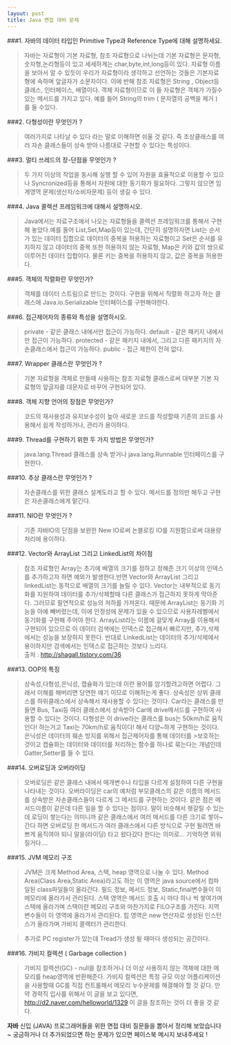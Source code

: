 ```yaml
---
layout: post
title: Java 면접 대비 문제
---
```



###1. 자바의 데이터 타입인 Primitive Type과 Reference Type에 대해 설명하세요.
>자바는 자료형이 기본 자료형, 참조 자료형으로 나뉘는데 기본 자료형은 문자형,숫자형,논리형등이 있고 세세하게는 char,byte,int,long등이 있다. 자료형 이름을 보아서 알 수 있듯이 우리가 자료형이라 생각하고 선언하는 것들은 기본자료형에 속하며 앞글자가 소문자이다. 이에 반해 참조 자료형은 String , Object등 클래스, 인터페이스, 배열이다. 객체 자료형이므로 이 들 자료형은 객체가 가질수 있는 메서드를 가지고 있다. 예를 들어 String의 trim ( 문자열의 공백을 제거 ) 를 들 수있다.

###2. 다형성이란 무엇인가 ?
>여러가지로 나타날 수 있다 라는 말로 이해하면 쉬울 것 같다. 즉 조상클래스를 여러 자손 클래스들이 상속 받아 나름대로 구현할 수 있다는 특성이다.

###3. 멀티 쓰레드의 장-단점을 무엇인가 ? 
>두 가지 이상의 작업을 동시해 실행 할 수 있어 자원을 효율적으로 이용할 수 있으나 Syncronized등을 통해서 자원에 대한 동기화가 필요하다. 그렇지 않으면 임계영역 문제(생산자/소비자문제) 등이 생길 수 있다.

###4. Java 콜렉션 프레임워크에 대해서 설명하시오.
>Java에서는 자료구조에서 나오는 자료형들을 콜렉션 프레임워크를 통해서 구현해 놓았다.예를 들어 List,Set,Map등이 있는데, 간단히 설명하자면 List는 순서가 있는 데이터 집합으로 데이터의 중복을 허용하는 자료형이고 Set은 순서를 유지하지 않고 데이터의 중복 또한 허용하지 않는 자료형, Map은 키와 값의 쌍으로 이루어진 데이터 집합이다. 물론 키는 중복을 허용하지 않고, 값은 중복을 허용한다. 

###5. 객체의 직렬화란 무엇인가?
>객체를 데이터 스트림으로 만드는 것이다. 구현을 위해서 직렬화 하고자 하는 클래스에 Java.io.Serializable 인터페이스를 구현해야한다.

###6. 접근제어자의 종류와 특성을 설명하시오.
>private - 같은 클래스 내에서만 접근이 가능하다.
>default - 같은 패키지 내에서만 접근이 가능하다.
>protected - 같은 패키지 내에서, 그리고 다른 패키지의 자손클래스에서 접근이 가능하다.
>public - 접근 제한이 전혀 없다.

###7. Wrapper 클래스란 무엇인가 ? 
>기본 자료형을 객체로 만들때 사용하는 참조 자료형 클래스로써 대부분 기본 자료형의 앞글자를 대문자로 바꾸어 구현되어 있다.

###8. 객체 지향 언어의 장점은 무엇인가?
>코드의 재사용성과 유지보수성이 높아 새로운 코드를 작성할때 기존의 코드를 사용해서 쉽게 작성하거나, 관리가 용이하다.

###9. Thread를 구현하기 위한 두 가지 방법은 무엇인가?
>java.lang.Thread 클래스를 상속 받거나 java.lang.Runnable 인터페이스를 구현한다.

###10. 추상 클래스란 무엇인가 ?
>자손클래스를 위한 클래스 설계도라고 할 수 있다. 메서드를 정의만 해두고 구현은 자손클래스에게 맡긴다.

###11. NIO란 무엇인가 ?
>기존 자바IO의 단점을 보완한 New IO로써 논블로킹 IO를 지원함으로써 대용량 처리에 용이하다.

###12. Vector와 ArrayList 그리고 LinkedList의 차이점
>참조 자료형인 Array는 초기에 배열의 크기를 정하고 정해준 크기 이상의 인덱스를 추가하고자 하면 예외가 발생한다.반면 Vector와 ArrayList 그리고 linkedList는 동적으로 배열의 크기를 늘릴 수 있다. Vector는 내부적으로 동기화를 지원하여 데이터를 추가/삭제할때 다른 클래스가 접근하지 못하게 막아준다. 
>그러므로 필연적으로 성능의 저하를 가져온다. 때문에 ArrayList는 동기화 기능을 아예 빼버렸는데, 이에 안정성에 문제가 있을 수 있으므로 사용자레벨에서 동기화를 구현해 주어야 한다. 
>ArrayList라는 이름에 걸맞게 Array를 이용해서 구현되어 있으므로 이 데이터 검색에는 인덱스로 접근해서 빠르지만, 추가,삭제에서는 성능을 보장하지 못한다. 반대로 LinkedList는 데이터의 추가/삭제에서 용이하지만 검색에서는 인덱스로 접근하는 것보다 느리다.       
출처 : http://shagall.tistory.com/36

###13. OOP의 특징
>상속성,다형성,은닉성, 캡슐화가 있는데 이런 용어를 암기할려고하면 어렵다. 
>그래서 이해를 해버리면 당연한 얘기 이므로 이해하는게 좋다. 
>상속성은 상위 클래스를 하위클래스에서 상속해서 재사용할 수 있다는 것이다. Car라는 클래스를 만들면 Bus, Taxi등 여러 클래스에서 상속받아 Car에 drive메서드를 구현하여 사용할 수 있다는 것이다. 다형성은 이 drive라는 클래스를 bus는 50km/h로 움직인다! 하는거고 Taxi는 70km/h로 움직이다! 해서 다양~하게 구현하는 것이다. 은닉성은 데이터의 훼손 방지를 위해서 접근제어자를 통해 데이터를 >보호하는 것이고 캡슐화는 데이터와 데이터를 처리하는 함수를 하나로 묶는다는 개념인데 Gatter,Setter를 들 수 있다. 

###14. 오버로딩과 오버라이딩
>오버로딩은 같은 클래스 내에서 매개변수나 타입을 다르게 설정하여 다른 구현을 나타내는 것이다. 
>오버라이딩은 car의 예처럼 부모클래스의 같은 이름의 메서드를 상속받은 자손클래스들이 다르게 그 메서드를 구현하는 것이다.
>같은 점은 메서드이름이 같은데 다른 일을 할 수 있다는 점이다. 말이 비슷해서 헷갈릴 수 있는데 로딩이 쌓는다는 의미니까 같은 클래스에서 여러 메서드를 다른 크기로 쌓아~간다 하면 오버로딩 한 메서드가 여러 클래스에서 다른 방식으로 구현 될려면 바쁘게 움직여야 되니 말을(라이딩) 타고 왔다갔다 한다는 의미로... 기억하면 외워질거다....

###15. JVM 메모리 구조
>JVM은 크게 Method Area, 스택, heap 영역으로 나눌 수 있다.
>Method Area(Class Area,Static Area)라고도 하는 이 영역은 java source에서 컴파일된 class파일들이 올라간다.
>필드 정보, 메서드 정보, Static,final변수들이 이 메모리에 올라가서 관리된다.
>스택 영역은 메서드 호출 시 마다 하나 씩 쌓여가며 스택에 올라가며 스택이란 메모리 구조와 마찬가지로 FILO구조를 가진다.
>지역 변수들이 이 영역에 올라가서 관리된다.
>힙 영역은 new 연산자로 생성된 인스턴스가 올라가며 가비지 콜렉터가 관리한다.

>추가로 PC register가 있는데 Tread가 생성 될 때마다 생성되는 공간이다.


###16. 가비지 컬렉션 ( Garbage collection )
>가비지 컬렉션(GC) - null을 참조하거나 더 이상 사용하지 않는 객체에 대한 메모리를 heap영역에 반환해준다.
>가비지 컬렉션은 특정 규모 이상 어플리케이션을 사용할때 GC를 직접 컨트롤해서 메모리 누수문제를 해결해야 할 것 같다.
>만약 경력직 입사를 위해서 이 글을 보고 있다면, http://d2.naver.com/helloworld/1329 이 글을 참조하는 것이 더 좋을 것 같다.
	
	
**자바** 신입 (JAVA) 프로그래머들을 위한 면접 대비 질문들을 뽑아서 정리해 보았습니다 ~ 궁금하거나 더 추가되었으면 하는 문제가 있으면 페이스북 메시지 보내주세요 !


     



 